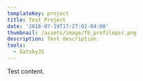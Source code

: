 ```yaml
---
templateKey: project
title: Test Project
date: '2018-07-19T17:27:02-04:00'
thumbnail: /assets/image/fb_profilepic.png
description: Test description.
tools:
  - GatsbyJS
---
```


Test content.
